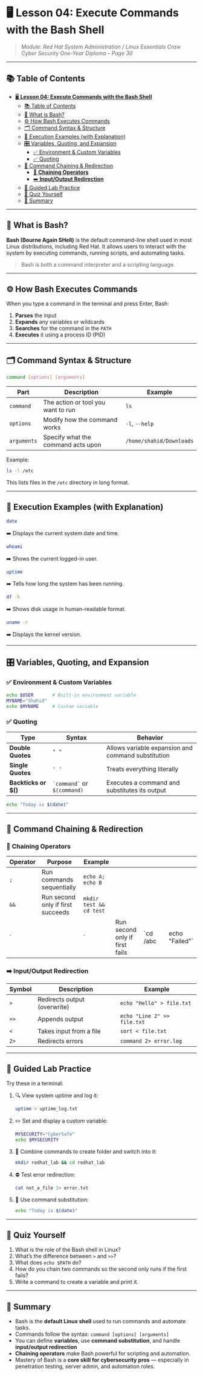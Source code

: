 # 🖥️ **Lesson 04: Execute Commands with the Bash Shell**

> *Module: Red Hat System Administration / Linux Essentials*
> *Craw Cyber Security One-Year Diploma – Page 30*

---

## 📚 Table of Contents

- [🖥️ **Lesson 04: Execute Commands with the Bash Shell**](#️-lesson-04-execute-commands-with-the-bash-shell)
  - [📚 Table of Contents](#-table-of-contents)
  - [📖 What is Bash?](#-what-is-bash)
  - [⚙️ How Bash Executes Commands](#️-how-bash-executes-commands)
  - [🗂️ Command Syntax \& Structure](#️-command-syntax--structure)
  - [🧪 Execution Examples (with Explanation)](#-execution-examples-with-explanation)
  - [🎛️ Variables, Quoting, and Expansion](#️-variables-quoting-and-expansion)
    - [✅ Environment \& Custom Variables](#-environment--custom-variables)
    - [✅ Quoting](#-quoting)
  - [🔗 Command Chaining \& Redirection](#-command-chaining--redirection)
    - [🔁 **Chaining Operators**](#-chaining-operators)
    - [➡️ **Input/Output Redirection**](#️-inputoutput-redirection)
  - [🧪 Guided Lab Practice](#-guided-lab-practice)
  - [🧠 Quiz Yourself](#-quiz-yourself)
  - [📎 Summary](#-summary)

---

## 📖 What is Bash?

**Bash (Bourne Again SHell)** is the default command-line shell used in most Linux distributions, including Red Hat. It allows users to interact with the system by executing commands, running scripts, and automating tasks.

> Bash is both a command interpreter and a scripting language.

---

## ⚙️ How Bash Executes Commands

When you type a command in the terminal and press Enter, Bash:

1. **Parses** the input
2. **Expands** any variables or wildcards
3. **Searches** for the command in the `PATH`
4. **Executes** it using a process ID (PID)

---

## 🗂️ Command Syntax & Structure

```bash
command [options] [arguments]
```

| Part        | Description                        | Example                  |
| ----------- | ---------------------------------- | ------------------------ |
| `command`   | The action or tool you want to run | `ls`                     |
| `options`   | Modify how the command works       | `-l`, `--help`           |
| `arguments` | Specify what the command acts upon | `/home/shahid/Downloads` |

Example:

```bash
ls -l /etc
```

This lists files in the `/etc` directory in long format.

---

## 🧪 Execution Examples (with Explanation)

```bash
date
```

➡️ Displays the current system date and time.

```bash
whoami
```

➡️ Shows the current logged-in user.

```bash
uptime
```

➡️ Tells how long the system has been running.

```bash
df -h
```

➡️ Shows disk usage in human-readable format.

```bash
uname -r
```

➡️ Displays the kernel version.

---

## 🎛️ Variables, Quoting, and Expansion

### ✅ Environment & Custom Variables

```bash
echo $USER       # Built-in environment variable
MYNAME="Shahid"
echo $MYNAME     # Custom variable
```

### ✅ Quoting

| Type                  | Syntax                          | Behavior                                           |
| --------------------- | ------------------------------- | -------------------------------------------------- |
| **Double Quotes**     | `" "`                           | Allows variable expansion and command substitution |
| **Single Quotes**     | `' '`                           | Treats everything literally                        |
| **Backticks or \$()** | `` `command` `` or `$(command)` | Executes a command and substitutes its output      |

```bash
echo "Today is $(date)"
```

---

## 🔗 Command Chaining & Redirection

### 🔁 **Chaining Operators**

| Operator | Purpose                           | Example                 |                                |           |   |                 |
| -------- | --------------------------------- | ----------------------- | ------------------------------ | --------- | - | --------------- |
| `;`      | Run commands sequentially         | `echo A; echo B`        |                                |           |   |                 |
| `&&`     | Run second only if first succeeds | `mkdir test && cd test` |                                |           |   |                 |
| \`       |                                   | \`                      | Run second only if first fails | \`cd /abc |   | echo "Failed"\` |

### ➡️ **Input/Output Redirection**

| Symbol | Description                  | Example                     |
| ------ | ---------------------------- | --------------------------- |
| `>`    | Redirects output (overwrite) | `echo "Hello" > file.txt`   |
| `>>`   | Appends output               | `echo "Line 2" >> file.txt` |
| `<`    | Takes input from a file      | `sort < file.txt`           |
| `2>`   | Redirects errors             | `command 2> error.log`      |

---

## 🧪 Guided Lab Practice

Try these in a terminal:

1. 🔍 View system uptime and log it:

   ```bash
   uptime > uptime_log.txt
   ```

2. ✏️ Set and display a custom variable:

   ```bash
   MYSECURITY="CyberSafe"
   echo $MYSECURITY
   ```

3. 🔁 Combine commands to create folder and switch into it:

   ```bash
   mkdir redhat_lab && cd redhat_lab
   ```

4. ⛔ Test error redirection:

   ```bash
   cat not_a_file 2> error.txt
   ```

5. 🧠 Use command substitution:

   ```bash
   echo "Today is $(date)"
   ```

---

## 🧠 Quiz Yourself

1. What is the role of the Bash shell in Linux?
2. What’s the difference between `>` and `>>`?
3. What does `echo $PATH` do?
4. How do you chain two commands so the second only runs if the first fails?
5. Write a command to create a variable and print it.

---

## 📎 Summary

- Bash is the **default Linux shell** used to run commands and automate tasks.
- Commands follow the syntax: `command [options] [arguments]`
- You can define **variables**, use **command substitution**, and handle **input/output redirection**
- **Chaining operators** make Bash powerful for scripting and automation.
- Mastery of Bash is a **core skill for cybersecurity pros** — especially in penetration testing, server admin, and automation roles.
